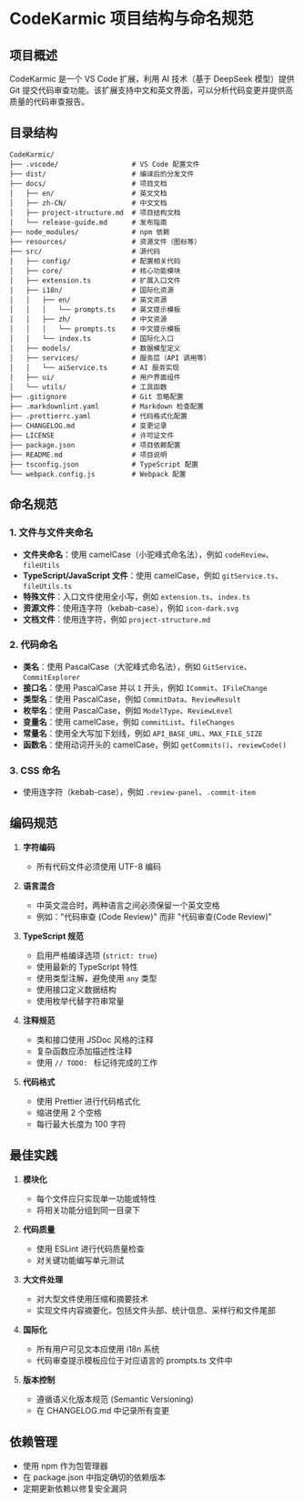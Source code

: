 # CodeKarmic 项目结构与命名规范

## 项目概述

CodeKarmic 是一个 VS Code 扩展，利用 AI 技术（基于 DeepSeek 模型）提供 Git 提交代码审查功能。该扩展支持中文和英文界面，可以分析代码变更并提供高质量的代码审查报告。

## 目录结构

```
CodeKarmic/
├── .vscode/                  # VS Code 配置文件
├── dist/                     # 编译后的分发文件
├── docs/                     # 项目文档
│   ├── en/                   # 英文文档
│   ├── zh-CN/                # 中文文档
│   ├── project-structure.md  # 项目结构文档
│   └── release-guide.md      # 发布指南
├── node_modules/             # npm 依赖
├── resources/                # 资源文件（图标等）
├── src/                      # 源代码
│   ├── config/               # 配置相关代码
│   ├── core/                 # 核心功能模块
│   ├── extension.ts          # 扩展入口文件
│   ├── i18n/                 # 国际化资源
│   │   ├── en/               # 英文资源
│   │   │   └── prompts.ts    # 英文提示模板
│   │   ├── zh/               # 中文资源
│   │   │   └── prompts.ts    # 中文提示模板
│   │   └── index.ts          # 国际化入口
│   ├── models/               # 数据模型定义
│   ├── services/             # 服务层（API 调用等）
│   │   └── aiService.ts      # AI 服务实现
│   ├── ui/                   # 用户界面组件
│   └── utils/                # 工具函数
├── .gitignore                # Git 忽略配置
├── .markdownlint.yaml        # Markdown 检查配置
├── .prettierrc.yaml          # 代码格式化配置
├── CHANGELOG.md              # 变更记录
├── LICENSE                   # 许可证文件
├── package.json              # 项目依赖配置
├── README.md                 # 项目说明
├── tsconfig.json             # TypeScript 配置
└── webpack.config.js         # Webpack 配置
```

## 命名规范

### 1. 文件与文件夹命名

- **文件夹命名**：使用 camelCase（小驼峰式命名法），例如 `codeReview`、`fileUtils`
- **TypeScript/JavaScript 文件**：使用 camelCase，例如 `gitService.ts`、`fileUtils.ts`
- **特殊文件**：入口文件使用全小写，例如 `extension.ts`、`index.ts`
- **资源文件**：使用连字符（kebab-case），例如 `icon-dark.svg`
- **文档文件**：使用连字符，例如 `project-structure.md`

### 2. 代码命名

- **类名**：使用 PascalCase（大驼峰式命名法），例如 `GitService`、`CommitExplorer`
- **接口名**：使用 PascalCase 并以 `I` 开头，例如 `ICommit`、`IFileChange`
- **类型名**：使用 PascalCase，例如 `CommitData`、`ReviewResult`
- **枚举名**：使用 PascalCase，例如 `ModelType`、`ReviewLevel`
- **变量名**：使用 camelCase，例如 `commitList`、`fileChanges`
- **常量名**：使用全大写加下划线，例如 `API_BASE_URL`、`MAX_FILE_SIZE`
- **函数名**：使用动词开头的 camelCase，例如 `getCommits()`、`reviewCode()`

### 3. CSS 命名

- 使用连字符（kebab-case），例如 `.review-panel`、`.commit-item`

## 编码规范

1. **字符编码**
   - 所有代码文件必须使用 UTF-8 编码

2. **语言混合**
   - 中英文混合时，两种语言之间必须保留一个英文空格
   - 例如："代码审查 (Code Review)" 而非 "代码审查(Code Review)"

3. **TypeScript 规范**
   - 启用严格编译选项 (`strict: true`)
   - 使用最新的 TypeScript 特性
   - 使用类型注解，避免使用 `any` 类型
   - 使用接口定义数据结构
   - 使用枚举代替字符串常量

4. **注释规范**
   - 类和接口使用 JSDoc 风格的注释
   - 复杂函数应添加描述性注释
   - 使用 `// TODO: ` 标记待完成的工作

5. **代码格式**
   - 使用 Prettier 进行代码格式化
   - 缩进使用 2 个空格
   - 每行最大长度为 100 字符

## 最佳实践

1. **模块化**
   - 每个文件应只实现单一功能或特性
   - 将相关功能分组到同一目录下

2. **代码质量**
   - 使用 ESLint 进行代码质量检查
   - 对关键功能编写单元测试

3. **大文件处理**
   - 对大型文件使用压缩和摘要技术
   - 实现文件内容摘要化，包括文件头部、统计信息、采样行和文件尾部

4. **国际化**
   - 所有用户可见文本应使用 i18n 系统
   - 代码审查提示模板应位于对应语言的 prompts.ts 文件中

5. **版本控制**
   - 遵循语义化版本规范 (Semantic Versioning)
   - 在 CHANGELOG.md 中记录所有变更

## 依赖管理

- 使用 npm 作为包管理器
- 在 package.json 中指定确切的依赖版本
- 定期更新依赖以修复安全漏洞
